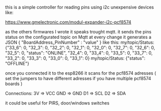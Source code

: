 this is a simple controller for reading pins using i2c unexpensive devices 
like:

https://www.gmelectronic.com/modul-expander-i2c-pcf8574

as the others firmwares I wrote it speaks trought mqtt.
it sends the pins status on the configurated topic on Mqtt at every change
it generates a JSON { "BoardAddress_PinNumber" : "value"   } like this:
my/topic/Status: {"33_6": 0, "32_3": 0, "32_2": 0, "32_1": 0, "32_0": 0, "32_7": 0, "32_6": 0, "32_5": 0, "status": "ONLINE", "32_4": 0, "33_4": 0, "33_5": 0, "33_7": 0, "33_2": 0, "33_3": 0, "33_0": 0, "33_1": 0}
my/topic/Status: {"status": "OFFLINE"}

once you connected it to the esp8266 
it scans for the pcf8574 adresses ( set the jumpers to have different adresses if you have multiple pcf8574 boards )

Connections:
3V  => VCC
GND => GND
D1  => SCL
D2  => SDA

it could be useful for PIRS, door/windows switches
